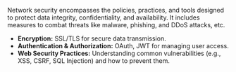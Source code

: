Network security encompasses the policies, practices, and tools designed to protect data integrity, confidentiality, and availability. It includes measures to combat threats like malware, phishing, and DDoS attacks, etc.

- **Encryption:** SSL/TLS for secure data transmission.
- **Authentication & Authorization:** OAuth, JWT for managing user access.
- **Web Security Practices:** Understanding common vulnerabilities (e.g., XSS, CSRF, SQL Injection) and how to prevent them.
